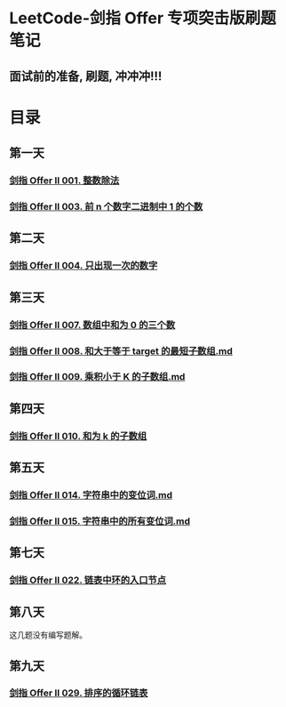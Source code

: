 # LeetCode-剑指 Offer 专项突击版刷题笔记
## 面试前的准备, 刷题, 冲冲冲!!!
# 目录
## 第一天

### [剑指 Offer II 001. 整数除法](https://github.com/chong-chonga/LeetCode-SwordPointOfferII/blob/master/src/main/java/com/hlx/leetcode/day1/%E5%89%91%E6%8C%87%20Offer%20II%20001.%20%E6%95%B4%E6%95%B0%E9%99%A4%E6%B3%95.md)

### [剑指 Offer II 003. 前 n 个数字二进制中 1 的个数](https://github.com/chong-chonga/LeetCode-SwordPointOfferII/blob/master/src/main/java/com/hlx/leetcode/day1/%E5%89%91%E6%8C%87%20Offer%20II%20003.%20%E5%89%8D%20n%20%E4%B8%AA%E6%95%B0%E5%AD%97%E4%BA%8C%E8%BF%9B%E5%88%B6%E4%B8%AD%201%20%E7%9A%84%E4%B8%AA%E6%95%B0.md)

## 第二天

### [剑指 Offer II 004. 只出现一次的数字](https://github.com/chong-chonga/LeetCode-SwordPointOfferII/blob/master/src/main/java/com/hlx/leetcode/day2/%E5%89%91%E6%8C%87%20Offer%20II%20004.%20%E5%8F%AA%E5%87%BA%E7%8E%B0%E4%B8%80%E6%AC%A1%E7%9A%84%E6%95%B0%E5%AD%97.md)

## 第三天

### [剑指 Offer II 007. 数组中和为 0 的三个数](https://github.com/chong-chonga/LeetCode-SwordPointOfferII/blob/master/src/main/java/com/hlx/leetcode/day3/%E5%89%91%E6%8C%87%20Offer%20II%20007.%20%E6%95%B0%E7%BB%84%E4%B8%AD%E5%92%8C%E4%B8%BA%200%20%E7%9A%84%E4%B8%89%E4%B8%AA%E6%95%B0.md)

### [剑指 Offer II 008. 和大于等于 target 的最短子数组.md](https://github.com/chong-chonga/LeetCode-SwordPointOfferII/blob/master/src/main/java/com/hlx/leetcode/day3/%E5%89%91%E6%8C%87%20Offer%20II%20008.%20%E5%92%8C%E5%A4%A7%E4%BA%8E%E7%AD%89%E4%BA%8E%20target%20%E7%9A%84%E6%9C%80%E7%9F%AD%E5%AD%90%E6%95%B0%E7%BB%84.md)

### [剑指 Offer II 009. 乘积小于 K 的子数组.md](https://github.com/chong-chonga/LeetCode-SwordPointOfferII/blob/master/src/main/java/com/hlx/leetcode/day3/%E5%89%91%E6%8C%87%20Offer%20II%20009.%20%E4%B9%98%E7%A7%AF%E5%B0%8F%E4%BA%8E%20K%20%E7%9A%84%E5%AD%90%E6%95%B0%E7%BB%84.md)

## 第四天

### [剑指 Offer II 010. 和为 k 的子数组](https://github.com/chong-chonga/LeetCode-SwordPointOfferII/blob/master/src/main/java/com/hlx/leetcode/day4/%E5%89%91%E6%8C%87%20Offer%20II%20010.%20%E5%92%8C%E4%B8%BA%20k%20%E7%9A%84%E5%AD%90%E6%95%B0%E7%BB%84.md)

## 第五天

### [剑指 Offer II 014. 字符串中的变位词.md](https://github.com/chong-chonga/LeetCode-SwordPointOfferII/blob/master/src/main/java/com/hlx/leetcode/day5/%E5%89%91%E6%8C%87%20Offer%20II%20014.%20%E5%AD%97%E7%AC%A6%E4%B8%B2%E4%B8%AD%E7%9A%84%E5%8F%98%E4%BD%8D%E8%AF%8D.md)

### [剑指 Offer II 015. 字符串中的所有变位词.md](https://github.com/chong-chonga/LeetCode-SwordPointOfferII/blob/master/src/main/java/com/hlx/leetcode/day5/%E5%89%91%E6%8C%87%20Offer%20II%20015.%20%E5%AD%97%E7%AC%A6%E4%B8%B2%E4%B8%AD%E7%9A%84%E6%89%80%E6%9C%89%E5%8F%98%E4%BD%8D%E8%AF%8D.md)

## 第七天

### [剑指 Offer II 022. 链表中环的入口节点](https://github.com/chong-chonga/LeetCode-SwordPointOfferII/blob/master/src/main/java/com/hlx/leetcode/day6/%E5%89%91%E6%8C%87%20Offer%20II%20017.%20%E5%90%AB%E6%9C%89%E6%89%80%E6%9C%89%E5%AD%97%E7%AC%A6%E7%9A%84%E6%9C%80%E7%9F%AD%E5%AD%97%E7%AC%A6%E4%B8%B2.md)



## 第八天

这几题没有编写题解。



## 第九天

### [剑指 Offer II 029. 排序的循环链表](https://github.com/chong-chonga/LeetCode-SwordPointOfferII/blob/master/src/main/java/com/hlx/leetcode/day9/%E5%89%91%E6%8C%87%20Offer%20II%20029.%20%E6%8E%92%E5%BA%8F%E7%9A%84%E5%BE%AA%E7%8E%AF%E9%93%BE%E8%A1%A8.md)
